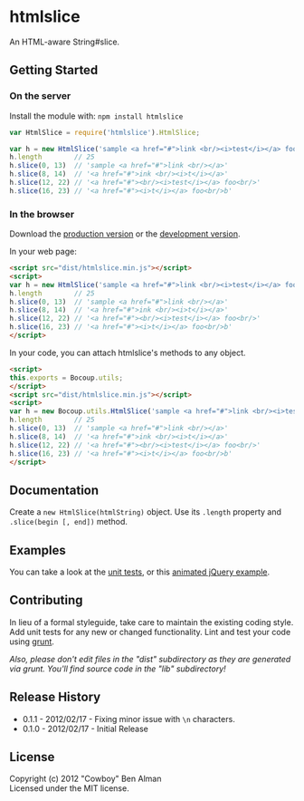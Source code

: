 # htmlslice

An HTML-aware String#slice.

## Getting Started
### On the server
Install the module with: `npm install htmlslice`

```javascript
var HtmlSlice = require('htmlslice').HtmlSlice;

var h = new HtmlSlice('sample <a href="#">link <br/><i>test</i></a> foo<br/>bar');
h.length        // 25
h.slice(0, 13)  // 'sample <a href="#">link <br/></a>'
h.slice(8, 14)  // '<a href="#">ink <br/><i>t</i></a>'
h.slice(12, 22) // '<a href="#"><br/><i>test</i></a> foo<br/>'
h.slice(16, 23) // '<a href="#"><i>t</i></a> foo<br/>b'
```

### In the browser
Download the [production version][min] or the [development version][max].

[min]: https://raw.github.com/cowboy/javascript-htmlslice/master/dist/htmlslice.min.js
[max]: https://raw.github.com/cowboy/javascript-htmlslice/master/dist/htmlslice.js

In your web page:

```html
<script src="dist/htmlslice.min.js"></script>
<script>
var h = new HtmlSlice('sample <a href="#">link <br/><i>test</i></a> foo<br/>bar');
h.length        // 25
h.slice(0, 13)  // 'sample <a href="#">link <br/></a>'
h.slice(8, 14)  // '<a href="#">ink <br/><i>t</i></a>'
h.slice(12, 22) // '<a href="#"><br/><i>test</i></a> foo<br/>'
h.slice(16, 23) // '<a href="#"><i>t</i></a> foo<br/>b'
</script>
```

In your code, you can attach htmlslice's methods to any object.

```html
<script>
this.exports = Bocoup.utils;
</script>
<script src="dist/htmlslice.min.js"></script>
<script>
var h = new Bocoup.utils.HtmlSlice('sample <a href="#">link <br/><i>test</i></a> foo<br/>bar');
h.length        // 25
h.slice(0, 13)  // 'sample <a href="#">link <br/></a>'
h.slice(8, 14)  // '<a href="#">ink <br/><i>t</i></a>'
h.slice(12, 22) // '<a href="#"><br/><i>test</i></a> foo<br/>'
h.slice(16, 23) // '<a href="#"><i>t</i></a> foo<br/>b'
</script>
```

## Documentation
Create a `new HtmlSlice(htmlString)` object. Use its `.length` property and `.slice(begin [, end])` method.

## Examples
You can take a look at the [unit tests](https://github.com/cowboy/javascript-htmlslice/blob/master/test/htmlslice_test.js), or this [animated jQuery example](http://jsfiddle.net/cowboy/2SCRK/).

## Contributing
In lieu of a formal styleguide, take care to maintain the existing coding style. Add unit tests for any new or changed functionality. Lint and test your code using [grunt](https://github.com/cowboy/grunt).

_Also, please don't edit files in the "dist" subdirectory as they are generated via grunt. You'll find source code in the "lib" subdirectory!_

## Release History ##

* 0.1.1 - 2012/02/17 - Fixing minor issue with `\n` characters.
* 0.1.0 - 2012/02/17 - Initial Release

## License
Copyright (c) 2012 "Cowboy" Ben Alman  
Licensed under the MIT license.
